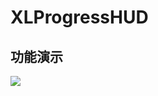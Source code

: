 XLProgressHUD
======
功能演示
-----
![](https://github.com/williamxiaolong/XLProgressHUD/blob/master/DemonstrationImages/demonstrated-icon.gif)
